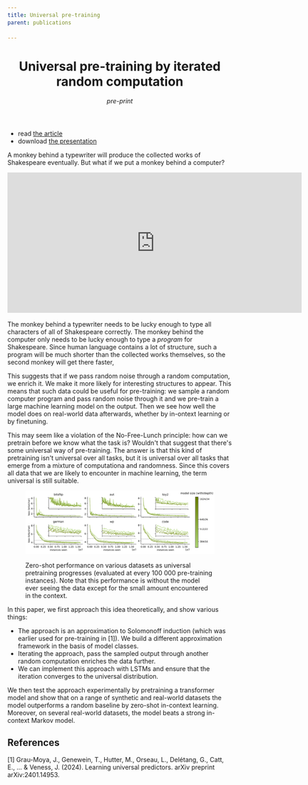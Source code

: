 ```yaml
---
title: Universal pre-training
parent: publications

---
```


<header>
<h1>Universal pre-training by iterated random computation</h1>
<span class="venue"><em>pre-print</em></span>
</header>

<ul class="links">
	<li>read <a href="https://arxiv.org/abs/2506.20057">the article</a></li>
<li>
download <a href="/files/KCLondon.2025.pdf">the presentation</a>
</li>
</ul>


A monkey behind a typewriter will produce the collected works of Shakespeare eventually. But what if we put a monkey behind a computer? 

<iframe width="660" height="315" src="https://www.youtube.com/embed/3AYAAb7aW2s?si=OwA41L-XcAmBhkYR" title="YouTube video player" frameborder="0" allow="accelerometer; autoplay; clipboard-write; encrypted-media; gyroscope; picture-in-picture; web-share" referrerpolicy="strict-origin-when-cross-origin" allowfullscreen></iframe>

The monkey behind a typewriter needs to be lucky enough to type all characters of all of Shakespeare correctly. The monkey behind the computer only needs to be lucky enough to type a _program_ for Shakespeare. Since human language contains a lot of structure, such a program will be much shorter than the collected works themselves, so the second monkey will get there faster, 

This suggests that if we pass random noise through a random computation, we enrich it. We make it more likely for interesting structures to appear. This means that such data could be useful for pre-training: we sample a random computer program and pass random noise through it and we pre-train a large machine learning model on the output. Then we see how well the model does on real-world data afterwards, whether by in-ontext learning or by finetuning.

This may seem like a violation of the No-Free-Lunch principle: how can we pretrain before we know what the task is? Wouldn't that suggest that there's some universal way of pre-training. The answer is that this kind of pretraining isn't universal over all tasks, but it is universal over all tasks that emerge from a mixture of computationa and randomness. Since this covers all data that we are likely to encounter in machine learning, the term universal is still suitable. 

<figure class="wide">
	<img  src="/images/up/scaling-tests.svg"/>

<figcaption>
<p>Zero-shot performance on various datasets as universal pretraining progresses (evaluated at every 100 000 pre-training instances). Note that this performance is without the model ever seeing the data except for the small amount encountered in the context.</p>
</figcaption>
</figure>



In this paper, we first approach this idea theoretically, and show various things:
* The approach is an approximation to Solomonoff induction (which was earlier used for pre-training in [1]). We build a different approximation framework in the basis of model classes.
* Iterating the approach, pass the sampled output through another random computation enriches the data further.
* We can implement this approach with LSTMs and ensure that the iteration converges to the universal distribution. 

We then test the approach experimentally by pretraining a transformer model and show that on a range of synthetic and real-world datasets the model outperforms a random baseline by zero-shot in-context learning. Moreover, on several real-world datasets, the model beats a strong in-context Markov model.



## References

[1] Grau-Moya, J., Genewein, T., Hutter, M., Orseau, L., Delétang, G., Catt, E., ... & Veness, J. (2024). Learning universal predictors. arXiv preprint arXiv:2401.14953.


